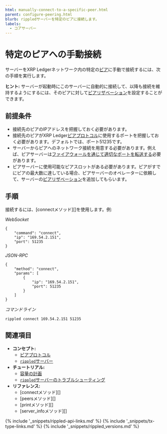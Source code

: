 ```yaml
---
html: manually-connect-to-a-specific-peer.html
parent: configure-peering.html
blurb: rippledサーバーを特定のピアに接続します。
labels:
  - コアサーバー
---
```

# 特定のピアへの手動接続

サーバーをXRP Ledgerネットワーク内の特定の[ピア](peer-protocol.html)に手動で接続するには、次の手順を実行します。

**ヒント:** サーバーが起動時にこのサーバーに自動的に接続して、以降も接続を維持するようにするには、そのピアに対して[ピアリザベーション](use-a-peer-reservation.html)を設定することができます。


## 前提条件

- 接続先のピアのIPアドレスを把握しておく必要があります。
- 接続先のピアがXRP Ledger[ピアプロトコル](peer-protocol.html)に使用するポートを把握しておく必要があります。デフォルトでは、ポート51235です。
- サーバーからピアへのネットワーク接続を用意する必要があります。例えば、ピアサーバーは[ファイアウォールを通じて適切なポートを転送する](forward-ports-for-peering.html)必要があります。
- ピアサーバーに使用可能なピアスロットがある必要があります。ピアがすでにピアの最大数に達している場合、ピアサーバーのオペレーターに依頼して、サーバーの[ピアリザベーション](use-a-peer-reservation.html)を追加してもらいます。

## 手順

接続するには、[connectメソッド][]を使用します。例:

<!-- MULTICODE_BLOCK_START -->

*WebSocket*

```
{
    "command": "connect",
    "ip": "169.54.2.151",
    "port": 51235
}
```

*JSON-RPC*

```
{
    "method": "connect",
    "params": [
        {
            "ip": "169.54.2.151",
            "port": 51235
        }
    ]
}
```


*コマンドライン*

```
rippled connect 169.54.2.151 51235
```

<!-- MULTICODE_BLOCK_END -->


## 関連項目

- **コンセプト:**
  - [ピアプロトコル](peer-protocol.html)
  - [`rippled`サーバー](the-rippled-server.html)
- **チュートリアル:**
  - [容量の計画](capacity-planning.html)
  - [`rippled`サーバーのトラブルシューティング](troubleshoot-the-rippled-server.html)
- **リファレンス:**
  - [connectメソッド][]
  - [peersメソッド][]
  - [printメソッド][]
  - [server_infoメソッド][]

<!--{# common link defs #}-->
{% include '_snippets/rippled-api-links.md' %}
{% include '_snippets/tx-type-links.md' %}
{% include '_snippets/rippled_versions.md' %}
